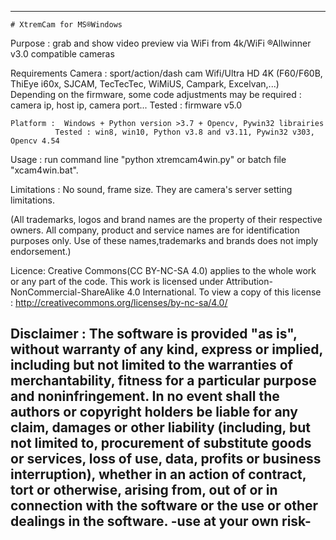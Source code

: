 ----------------------------------------------------------------------------------------------------------------
	# XtremCam for MS®Windows

  Purpose :	grab and show video preview via WiFi from 4k/WiFi ®Allwinner v3.0 compatible cameras

  Requirements
  	Camera : sport/action/dash cam Wifi/Ultra HD 4K (F60/F60B, ThiEye i60x, SJCAM, TecTecTec,
		WiMiUS, Campark, Excelvan,...)
              Depending on the firmware, some code adjustments may be required :
	      	camera ip, host ip, camera port...
	      Tested : firmware v5.0
	      
  	Platform :  Windows + Python version >3.7 + Opencv, Pywin32 librairies
              Tested : win8, win10, Python v3.8 and v3.11, Pywin32 v303, Opencv 4.54
  
  Usage :     run command line "python xtremcam4win.py" or batch file "xcam4win.bat".
  
  Limitations : No sound, frame size. They are camera's server setting limitations.
  
	
	
  (All trademarks, logos and brand names are the property of their respective owners.
  All company, product and service names are for identification purposes only.
  Use of these names,trademarks and brands does not imply endorsement.)
  
  Licence:
        Creative Commons(CC BY-NC-SA 4.0) applies to the whole work or any part of the code.
        This work is licensed under Attribution-NonCommercial-ShareAlike 4.0 International.
        To view a copy of this license : http://creativecommons.org/licenses/by-nc-sa/4.0/

  Disclaimer :
	The software is provided "as is", without warranty of any kind, express or implied, including but
	not limited to the warranties of merchantability, fitness for a particular purpose and noninfringement.
	In no event shall the authors or copyright holders be liable for any claim, damages or other liability
	(including, but not limited to, procurement of substitute goods or services, loss of use, data, profits
	or business interruption), whether in an action of contract, tort or otherwise, arising from, out of or
	in connection with the software or the use or other dealings in the software. -use at your own risk-
----------------------------------------------------------------------------------------------------------------
